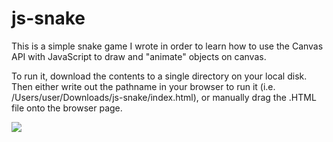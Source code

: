 # js-snake
This is a simple snake game I wrote in order to learn how to use the Canvas API with JavaScript to draw and "animate" objects on canvas.

To run it, download the contents to a single directory on your local disk. 
Then either write out the pathname in your browser to run it (i.e. /Users/user/Downloads/js-snake/index.html), 
or manually drag the .HTML file onto the browser page.

<img src="https://media.giphy.com/media/RJUNDQDPRCDYL9bJPz/giphy.gif"/>
